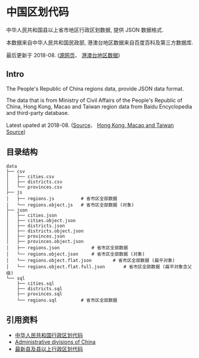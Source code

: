 # 中国区划代码

中华人民共和国县以上省市地区行政区划数据, 提供 JSON 数据格式.

本数据来自中华人民共和国民政部, 港澳台地区数据来自百度百科及第三方数据库.

最后更新于 2018-08. ([源网页](http://www.mca.gov.cn/article/sj/xzqh/2018/201804-12/20180810101641.html)、
[港澳台地区数据](http://www.zxinc.org/gb2260-latest.htm))

## Intro

The People's Republic of China regions data, provide JSON data format.

The data that is from Ministry of Civil Affairs of the People's Republic of China,
 Hong Kong, Macao and Taiwan region data from Baidu Encyclopedia and third-party database.

Latest upated at 2018-08. ([Source](http://www.mca.gov.cn/article/sj/xzqh/2018/201804-12/20180810101641.html)、
[Hong Kong, Macao and Taiwan Source](http://www.zxinc.org/gb2260-latest.htm))

## 目录结构

```
data
├── csv
│   ├── cities.csv
│   ├── districts.csv
│   └── provinces.csv
├── js
│   ├── regions.js          # 省市区全部数据
│   └── regions.object.js   # 省市区全部数据 (对象)
├── json
│   ├── cities.json
│   ├── cities.object.json
│   ├── districts.json
│   ├── districts.object.json
│   ├── provinces.json
│   ├── provinces.object.json
│   ├── regions.json            # 省市区全部数据
│   └── regions.object.json     # 省市区全部数据 (对象)
│   └── regions.object.flat.json        # 省市区全部数据 (扁平对象)
│   └── regions.object.flat.full.json       # 省市区全部数据 (扁平对象含父级)
└── sql
    ├── cities.sql
    ├── districts.sql
    ├── provinces.sql
    └── regions.sql 		# 省市区全部数据
```

## 引用资料

* [中华人民共和国行政区划代码](http://www.mca.gov.cn/article/sj/xzqh/2018/)
* [Administrative divisions of China](https://en.wikipedia.org/wiki/Administrative_divisions_of_China)
* [最新县及县以上行政区划代码](http://www.zxinc.org/gb2260-latest.htm)